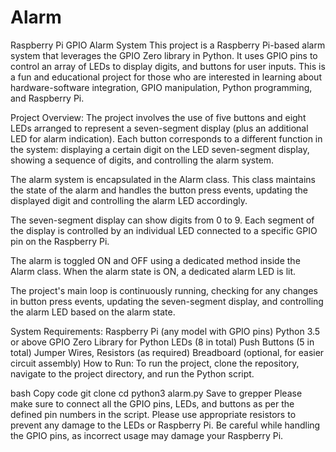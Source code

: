 # Alarm
Raspberry Pi GPIO Alarm System
This project is a Raspberry Pi-based alarm system that leverages the GPIO Zero library in Python. It uses GPIO pins to control an array of LEDs to display digits, and buttons for user inputs. This is a fun and educational project for those who are interested in learning about hardware-software integration, GPIO manipulation, Python programming, and Raspberry Pi.

Project Overview:
The project involves the use of five buttons and eight LEDs arranged to represent a seven-segment display (plus an additional LED for alarm indication). Each button corresponds to a different function in the system: displaying a certain digit on the LED seven-segment display, showing a sequence of digits, and controlling the alarm system.

The alarm system is encapsulated in the Alarm class. This class maintains the state of the alarm and handles the button press events, updating the displayed digit and controlling the alarm LED accordingly.

The seven-segment display can show digits from 0 to 9. Each segment of the display is controlled by an individual LED connected to a specific GPIO pin on the Raspberry Pi.

The alarm is toggled ON and OFF using a dedicated method inside the Alarm class. When the alarm state is ON, a dedicated alarm LED is lit.

The project's main loop is continuously running, checking for any changes in button press events, updating the seven-segment display, and controlling the alarm LED based on the alarm state.

System Requirements:
Raspberry Pi (any model with GPIO pins)
Python 3.5 or above
GPIO Zero Library for Python
LEDs (8 in total)
Push Buttons (5 in total)
Jumper Wires, Resistors (as required)
Breadboard (optional, for easier circuit assembly)
How to Run:
To run the project, clone the repository, navigate to the project directory, and run the Python script.

bash
Copy code
git clone <repository-url>
cd <repository-directory>
python3 alarm.py
Save to grepper
Please make sure to connect all the GPIO pins, LEDs, and buttons as per the defined pin numbers in the script. Please use appropriate resistors to prevent any damage to the LEDs or Raspberry Pi. Be careful while handling the GPIO pins, as incorrect usage may damage your Raspberry Pi.
